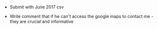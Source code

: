 - Submit with June 2017 csv

- Write comment that if he can't access the google maps to contact me - they are crucial and informative
